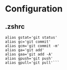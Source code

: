 # Configuration


## .zshrc

```# Some git commands
alias gstat='git status'
alias gc='git commit'
alias gcm='git commit -m'
alias ga='git add'
alias gaa='git add -A'
alias gpush='git push'
alias gpull='git pull'```
